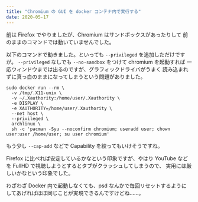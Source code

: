 ```yaml
---
title: "Chromium の GUI を docker コンテナ内で実行する"
date: 2020-05-17
---
```


前は Firefox でやりましたが、Chromium はサンドボックスがあったりして
前のままのコマンドでは動いていませんでした。

以下のコマンドで動きました。といっても `--privileged` を追加しただけですが。
`--privileged` なしでも `--no-sandbox` をつけて chromium を起動すれば
一応ウィンドウまでは出るのですが、グラフィックドライバがうまく
読み込まれずに真っ白のままになってしまうという問題がありました。

```
sudo docker run --rm \
  -v /tmp/.X11-unix \
  -v ~/.Xauthority:/home/user/.Xauthority \
  -e DISPLAY \
  -e XAUTHORITY=/home/user/.Xauthority \
  --net host \
  --privileged \
  archlinux \
  sh -c 'pacman -Syu --noconfirm chromium; useradd user; chown user:user /home/user; su user chromium'
```

もう少し `--cap-add` などで Capability を絞ってもいけそうですね。

Firefox に比べれば安定しているかなという印象ですが、やはり
YouTube などを FullHD で視聴しようとするとタブがクラッシュしてしまうので、
実用には厳しいかなという印象でした。

わざわざ Docker 内で起動しなくても、psd なんかで毎回リセットするように
してあげればほぼ同じことが実現できるんですけどね……。

